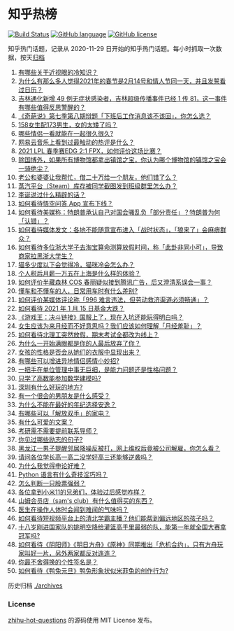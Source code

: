# 知乎热榜
[![Build Status](https://github.com/ToWeLong/zhihu-hot-questions/workflows/CI/badge.svg)](https://github.com/ToWeLong/zhihu-hot-questions/actions)
[![GitHub language](https://img.shields.io/badge/language-golang-orange.svg)](https://golang.org/)
[![GitHub license](https://img.shields.io/github/license/ToWeLong/zhihu-hot-questions)](https://github.com/ToWeLong/zhihu-hot-questions/blob/main/LICENSE)

知乎热门话题，记录从 2020-11-29 日开始的知乎热门话题。每小时抓取一次数据，按天[归档](./archives)

<!-- BEGIN -->

1. [有哪些关于近视眼的冷知识？](https://www.zhihu.com/question/437446126)
1. [为什么有那么多人觉得2021年的春节是2月14号和情人节同一天，并且发誓看过日历？](https://www.zhihu.com/question/438961635)
1. [吉林通化新增 49 例无症状感染者，吉林超级传播事件已经 1 传 81，这一事件有哪些值得反思警醒的？](https://www.zhihu.com/question/439640554)
1. [《奇葩说》第七季第八期辩题「下班后工作消息该不该回」，你怎么选？](https://www.zhihu.com/question/439692187)
1. [158女生配173男生，女的太矮了吗？](https://www.zhihu.com/question/438744019)
1. [哪些情侣一看就能在一起很久很久?](https://www.zhihu.com/question/309398217)
1. [网易云音乐上看到过最触动的热评是什么？](https://www.zhihu.com/question/323985794)
1. [2021 LPL 春季赛EDG 2:1 FPX，如何评价这场比赛？](https://www.zhihu.com/question/439678590)
1. [除国博外，如果所有博物馆都拿出镇馆之宝，你认为哪个博物馆的镇馆之宝会一骑绝尘？](https://www.zhihu.com/question/439459795)
1. [老公和婆婆让我帮忙，借二十万给一个朋友，他们错了么？](https://www.zhihu.com/question/438988401)
1. [蒸汽平台（Steam）库存被同学截图发到班级群里怎么办？](https://www.zhihu.com/question/397721693)
1. [李诞说过什么精辟的话？](https://www.zhihu.com/question/307391327)
1. [如何看待悟空问答 App 宣布下线？](https://www.zhihu.com/question/439340180)
1. [如何看待美媒称：特朗普承认自己对国会骚乱负「部分责任」？特朗普为何「认错」？](https://www.zhihu.com/question/439017559)
1. [如何看待媒体发文：各地不能随意宣布进入「战时状态」，「狼来了」会麻痹群众？](https://www.zhihu.com/question/439609149)
1. [如何看待多位浙大学子去淘宝算命测算放假时间，称「此卦非同小可」，导致商家拉黑浙大学生？](https://www.zhihu.com/question/439266362)
1. [猫多少度以下会觉得冷，猫咪冷会怎么办？](https://www.zhihu.com/question/418412189)
1. [个人税后月薪一万五在上海是什么样的体验？](https://www.zhihu.com/question/277693876)
1. [如何评价半藏森林 COS 春丽疑似接到腾讯广告，后又澄清系误会一事？](https://www.zhihu.com/question/439594856)
1. [懂车和不懂车的人，日常用车时有什么差别?](https://www.zhihu.com/question/323302262)
1. [如何评价某媒体评论称「996 难言违法，但劳动救济渠道必须畅通」？](https://www.zhihu.com/question/439481745)
1. [如何看待 2021 年 1 月 15 日基金大跌？](https://www.zhihu.com/question/439488842)
1. [《游戏王：决斗链接》国服上了，现在入坑还能玩得明白吗？](https://www.zhihu.com/question/436884558)
1. [女生应该为来月经而不好意思吗？我们应该如何理解「月经羞耻」？](https://www.zhihu.com/question/439002774)
1. [如何看待北理工突然放假，期末考试全都改为线上？](https://www.zhihu.com/question/439582454)
1. [为什么一开始满眼都是你的人最后放弃了你？](https://www.zhihu.com/question/437654996)
1. [女孩的性格是否会从她们的衣服中显现出来？](https://www.zhihu.com/question/421780799)
1. [有哪些可以增进异地情侣感情小妙招?](https://www.zhihu.com/question/386411013)
1. [一把手在单位管理中事无巨细，是能力问题还是性格问题？](https://www.zhihu.com/question/436496164)
1. [只学了高数能参加数学建模吗?](https://www.zhihu.com/question/372287320)
1. [深圳有什么好玩的地方?](https://www.zhihu.com/question/23191525)
1. [有一个很会的男朋友是什么感受？](https://www.zhihu.com/question/391872560)
1. [为什么不能在最好的年纪选择安逸？](https://www.zhihu.com/question/433551479)
1. [有哪些可以「解放双手」的家电？](https://www.zhihu.com/question/438924211)
1. [有什么可爱的文案？](https://www.zhihu.com/question/432252709)
1. [考研需不需要提前联系导师？](https://www.zhihu.com/question/333895524)
1. [你见过哪些励志的句子?](https://www.zhihu.com/question/407149621)
1. [黑龙江一男子提醒邻居降噪反被打，网上维权后竟被公司解雇，你怎么看？](https://www.zhihu.com/question/439492690)
1. [请问各位学长高一高二没学好高三还能够逆袭吗？](https://www.zhihu.com/question/437098067)
1. [为什么我觉得申论好难？](https://www.zhihu.com/question/431272244)
1. [Python 语言有什么奇技淫巧吗？](https://www.zhihu.com/question/431725755)
1. [怎么判断一只股票强弱？](https://www.zhihu.com/question/437213869)
1. [各位拿到小米11的兄弟们，体验过后感觉咋样？](https://www.zhihu.com/question/437497000)
1. [山姆会员店（sam's club）有什么值得买的东西？](https://www.zhihu.com/question/58897556)
1. [医生在操作人体时会闻到难闻的气味吗？](https://www.zhihu.com/question/438372820)
1. [如何看待短视频平台上的清北学霸主播？他们能帮到偏远地区的孩子吗？](https://www.zhihu.com/question/439505036)
1. [十八岁刚进国家队的姚明空降给灌篮高手里最弱的队，能第一年就全国大赛拿冠军吗?](https://www.zhihu.com/question/438405250)
1. [如何看待《阴阳师》《明日方舟》《原神》同期推出「危机合约」，只有方舟玩家叫好一片，另外两家都反对连连？](https://www.zhihu.com/question/439622032)
1. [你最不舍得换的个性签名是？](https://www.zhihu.com/question/363666577)
1. [如何看待《鸭兔元旦》鸭兔形象状似米菲兔的创作行为?](https://www.zhihu.com/question/439584918)

<!-- END -->

历史归档 [./archives](./archives)


### License
[zhihu-hot-questions](https://github.com/towelong/zhihu-hot-questions) 的源码使用 MIT License 发布。
